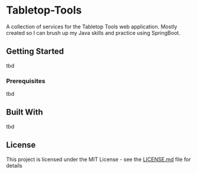 # Tabletop-Tools
A collection of services for the Tabletop Tools web application. Mostly created so I can brush up my Java skills and practice using SpringBoot.


## Getting Started

tbd


### Prerequisites

tbd

## Built With

tbd

## License

This project is licensed under the MIT License - see the [LICENSE.md](LICENSE.md) file for details
